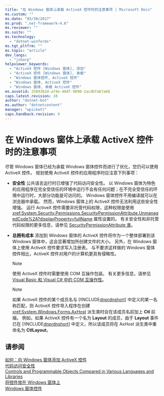 ```yaml
---
title: "在 Windows 窗体上承载 ActiveX 控件时的注意事项 | Microsoft Docs"
ms.custom: ""
ms.date: "03/30/2017"
ms.prod: ".net-framework-4.6"
ms.reviewer: ""
ms.suite: ""
ms.technology: 
  - "dotnet-winforms"
ms.tgt_pltfrm: ""
ms.topic: "article"
dev_langs: 
  - "jsharp"
helpviewer_keywords: 
  - "ActiveX 控件 [Windows 窗体], 添加"
  - "ActiveX 控件 [Windows 窗体], 承载"
  - "Windows 窗体控件, ActiveX 控件"
  - "Windows 窗体, ActiveX 控件"
  - "Windows 窗体, 承载 ActiveX 控件"
ms.assetid: 2509302d-a74e-484f-9890-2acdbfa67a68
caps.latest.revision: 10
author: "dotnet-bot"
ms.author: "dotnetcontent"
manager: "wpickett"
caps.handback.revision: 9
---
```

# 在 Windows 窗体上承载 ActiveX 控件时的注意事项
尽管 Windows 窗体已经为承载 Windows 窗体控件而进行了优化，您仍可以使用 ActiveX 控件。  规划使用 ActiveX 控件的应用程序时应注意下列事项：  
  
-   **安全性** 公共语言运行时已增强了代码访问安全性。  以 Windows 窗体为特色的应用程序在完全受信任的环境中运行不会有任何问题；在不完全受信任的环境中运行时，大部分功能是可访问的。  Windows 窗体控件不用编译就可以在浏览器中承载。  然而，Windows 窗体上的 ActiveX 控件无法利用这些安全性增强。  运行 ActiveX 控件需要非托管代码权限，这种权限是使用 <xref:System.Security.Permissions.SecurityPermissionAttribute.UnmanagedCode%2A?displayProperty=fullName> 属性设置的。  有关安全性和非托管代码权限的更多信息，请参见 [SecurityPermissionAttribute 类](frlrfSystemSecurityPermissionsSecurityPermissionAttributeClassTopic)。  
  
-   **总拥有成本** 添加到 Windows 窗体的 ActiveX 控件将作为一个整体部署到该 Windows 窗体中，这会显著增加所创建文件的大小。  另外，在 Windows 窗体上使用 ActiveX 控件要求写入注册表。  与不要求这样做的 Windows 窗体控件相比，ActiveX 控件对用户的计算机更具有侵略性。  
  
    > [!NOTE]
    >  使用 ActiveX 控件时需要使用 COM 互操作包装。  有关更多信息，请参见 [Visual Basic 和 Visual C\# 中的 COM 互操作性](../Topic/COM%20Interoperability%20in%20.NET%20Framework%20Applications%20\(Visual%20Basic\).md)。  
  
    > [!NOTE]
    >  如果 ActiveX 控件的某个成员名与 [!INCLUDE[dnprdnshort](../../../../includes/dnprdnshort-md.md)] 中定义的某一名称匹配，则 ActiveX 控件导入程序在创建 <xref:System.Windows.Forms.AxHost> 派生类时会在该成员名前加上 **Ctl** 前缀。  例如，如果 ActiveX 控件有一个名为 **Layout** 的成员，由于 **Layout** 事件已在 [!INCLUDE[dnprdnshort](../../../../includes/dnprdnshort-md.md)] 中定义，所以该成员将在 AxHost 派生类中重命名为 **CtlLayout**。  
  
## 请参阅  
 [如何：向 Windows 窗体添加 ActiveX 控件](../../../../docs/framework/winforms/controls/how-to-add-activex-controls-to-windows-forms.md)   
 [代码访问安全性](../../../../docs/framework/misc/code-access-security.md)   
 [Controls and Programmable Objects Compared in Various Languages and Libraries](http://msdn.microsoft.com/zh-cn/021f2a1b-8247-4348-a5ad-e1d9ab23004b)   
 [将控件放在 Windows 窗体上](../../../../docs/framework/winforms/controls/putting-controls-on-windows-forms.md)   
 [Windows 窗体控件](../../../../docs/framework/winforms/controls/index.md)